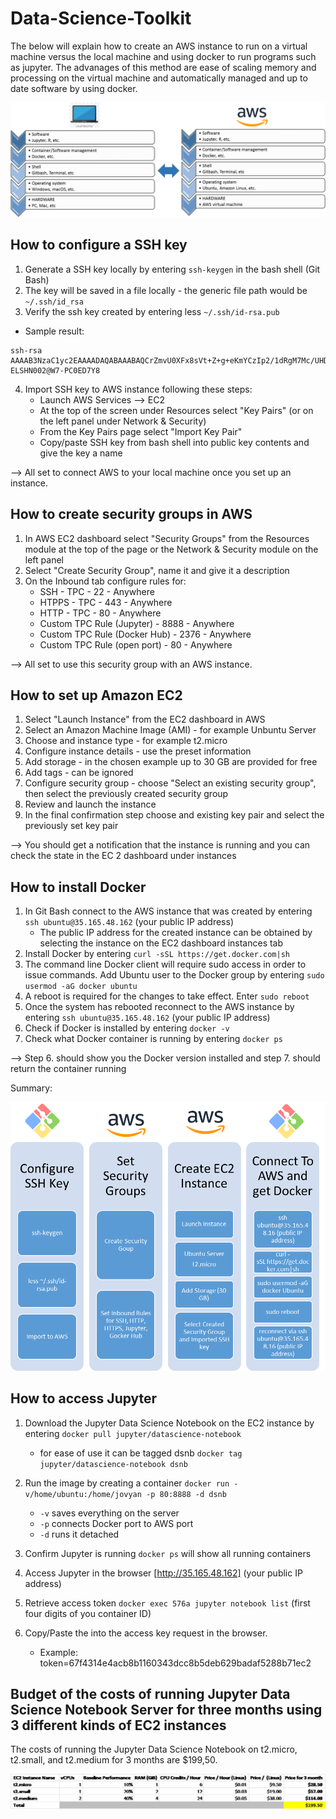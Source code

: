 # Data-Science-Toolkit

The below will explain how to create an AWS instance to run on a virtual machine versus the local machine and using docker to run programs such as jupyter. The advanages of this method are ease of scaling memory and processing on the virtual machine and automatically managed and up to date software by using docker.

![AWS vs. local](https://github.com/cleonadja/Data-Science-Toolkit/blob/master/Machine.png)


## How to configure a SSH key

 1. Generate a SSH key locally by entering `ssh-keygen` in the bash shell (Git Bash)
 2. The key will be saved in a file locally - the generic file path would be `~/.ssh/id_rsa`
 3. Verify the ssh key created by entering less `~/.ssh/id-rsa.pub`
   - Sample result:
    
    ssh-rsa            AAAAB3NzaC1yc2EAAAADAQABAAABAQCrZmvU0XFx8sVt+Z+g+eKmYCzIp2/1dRgM7Mc/UHD4H2Hz61PAaKM3uksBTNDw8NOzojsKQesURXUj2OiJ5/0qFvnA4vMsFgk0xtiLdOYst+MgGQOHzhMo8+5/j6ASQxFBfZlKPV0qgw7NxYFLC0j0FMlQmumy0wIeUcmVoAgJwm/bFUbKwuYwgXV+dTXN+p8Ox2AAig+JSJprPIlCpjooXgzssNSQUSt5DzriTWQahdtiWIdehRApDyOeKGac8iTS5bdD1/7lL6mUPaXH778A77zerP/OoUmmqKMr6NZE63MhcukRFw/40Xvb9wScuZ8AVjcau7RNqzHoTeEsTiql ELSHN002@W7-PC0ED7Y8
    
 4. Import SSH key to AWS instance following these steps:
    - Launch AWS Services --> EC2
    - At the top of the screen under Resources select "Key Pairs" (or on the left panel under Network & Security)
    - From the Key Pairs page select "Import Key Pair"
    - Copy/paste SSH key from bash shell into public key contents and give the key a name

--> All set to connect AWS to your local machine once you set up an instance.  
    
## How to create security groups in AWS

 1. In AWS EC2 dashboard select "Security Groups" from the Resources module at the top of the page or the Network & Security module on the left panel
 2. Select "Create Security Group", name it and give it a description
 3. On the Inbound tab configure rules for:
    - SSH - TPC - 22 - Anywhere
    - HTPPS - TPC - 443 - Anywhere
    - HTTP - TPC - 80 - Anywhere
    - Custom TPC Rule (Jupyter) - 8888 - Anywhere
    - Custom TPC Rule (Docker Hub) - 2376 - Anywhere
    - Custom TPC Rule (open port) - 80 - Anywhere

--> All set to use this security group with an AWS instance.

## How to set up Amazon EC2

 1. Select "Launch Instance" from the EC2 dashboard in AWS
 2. Select an Amazon Machine Image (AMI) - for example Unbuntu Server
 3. Choose and instance type - for example t2.micro
 4. Configure instance details - use the preset information
 5. Add storage - in the chosen example up to 30 GB are provided for free
 6. Add tags - can be ignored
 7. Configure security group - choose "Select an existing security group", then select the previously created security group
 8. Review and launch the instance
 9. In the final confirmation step choose and existing key pair and select the previously set key pair

--> You should get a notification that the instance is running and you can check the state in the EC 2 dashboard under instances

## How to install Docker 

 1. In Git Bash connect to the AWS instance that was created by entering `ssh ubuntu@35.165.48.162` (your public IP address)
     - The public IP address for the created instance can be obtained by selecting the instance on the EC2 dashboard instances tab
 2. Install Docker by entering `curl -sSL https://get.docker.com|sh`
 3. The command line Docker client will require sudo access in order to issue commands. Add Ubuntu user to the Docker group by entering `sudo usermod -aG docker ubuntu`
 4. A reboot is required for the changes to take effect. Enter `sudo reboot`
 5. Once the system has rebooted reconnect to the AWS instance by entering `ssh ubuntu@35.165.48.162` (your public IP address)
 6. Check if Docker is installed by entering `docker -v`
 7. Check what Docker container is running by entering `docker ps`
 
--> Step 6. should show you the Docker version installed and step 7. should return the container running

Summary:

![](https://github.com/cleonadja/Data-Science-Toolkit/blob/master/AWS%20Set%20up%20Process.png)

## How to access Jupyter

 1. Download the Jupyter Data Science Notebook on the EC2 instance by entering `docker pull jupyter/datascience-notebook` 
    - for ease of use it can be tagged dsnb `docker tag jupyter/datascience-notebook dsnb`
 2. Run the image by creating a container `docker run -v/home/ubuntu:/home/jovyan -p 80:8888 -d dsnb`
    - `-v` saves everything on the server
    - `-p` connects Docker port to AWS port
    - `-d` runs it detached
    
 3. Confirm Jupyter is running `docker ps` will show all running containers
 4. Access Jupyter in the browser [http://35.165.48.162] (your public IP address)
 5. Retrieve access token `docker exec 576a jupyter notebook list` (first four digits of you container ID)
 6. Copy/Paste the into the access key request in the browser.
    - Example: token=67f4314e4acb8b1160343dcc8b5deb629badaf5288b71ec2 

## Budget of the costs of running Jupyter Data Science Notebook Server for three months using 3 different kinds of EC2 instances

The costs of running the Jupyter Data Science Notebook on t2.micro, t2.small, and t2.medium for 3 months are $199,50.

![Cost Analysis](https://github.com/cleonadja/Data-Science-Toolkit/blob/master/Cost%20Analysis.png)
